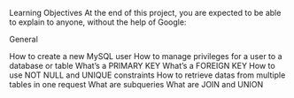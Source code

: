 Learning Objectives
At the end of this project, you are expected to be able to explain to anyone, without the help of Google:

General

How to create a new MySQL user
How to manage privileges for a user to a database or table
What’s a PRIMARY KEY
What’s a FOREIGN KEY
How to use NOT NULL and UNIQUE constraints
How to retrieve datas from multiple tables in one request
What are subqueries
What are JOIN and UNION
